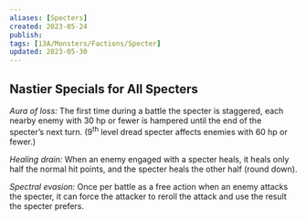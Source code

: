```yaml
---
aliases: [Specters]
created: 2023-05-24
publish: 
tags: [13A/Monsters/Factions/Specter]
updated: 2023-05-30
---
```


## Nastier Specials for All Specters

*Aura of loss:* The first time during a battle the specter is staggered, each nearby enemy with 30 hp or fewer is hampered until the end of the specter’s next turn. (9<sup>th</sup> level dread specter affects enemies with 60 hp or fewer.)

*Healing drain:* When an enemy engaged with a specter heals, it heals only half the normal hit points, and the specter heals the other half (round down).

*Spectral evasion:* Once per battle as a free action when an enemy attacks the specter, it can force the attacker to reroll the attack and use the result the specter prefers.